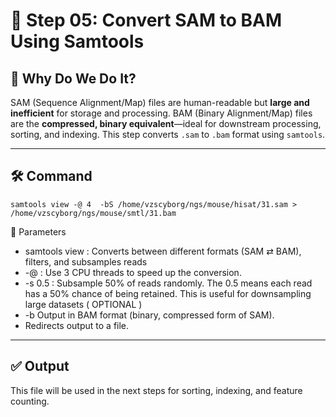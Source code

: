 # 🔄 Step 05: Convert SAM to BAM Using Samtools

## 🎯 Why Do We Do It? 


SAM (Sequence Alignment/Map) files are human-readable but **large and inefficient** for storage and processing. BAM (Binary Alignment/Map) files are the **compressed, binary equivalent**—ideal for downstream processing, sorting, and indexing. This step converts `.sam` to `.bam` format using `samtools`.


---



## 🛠️ Command

```
samtools view -@ 4  -bS /home/vzscyborg/ngs/mouse/hisat/31.sam > /home/vzscyborg/ngs/mouse/smtl/31.bam
```

🧾 Parameters

- samtools view : Converts between different formats (SAM ⇄ BAM), filters, and subsamples reads 
- -@ : 	Use 3 CPU threads to speed up the conversion. 
- -s 0.5 : 	Subsample 50% of reads randomly. The 0.5 means each read has a 50% chance of being retained. This is useful for downsampling large datasets  ( OPTIONAL )
- -b Output in BAM format (binary, compressed form of SAM). 
- 	Redirects output to a file.


---

## ✅ Output 
This file will be used in the next steps for sorting, indexing, and feature counting.
